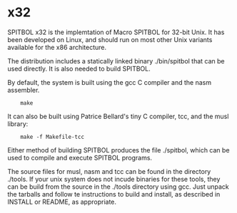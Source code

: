 # x32
SPITBOL x32 is the implemtation of Macro SPITBOL for 32-bit Unix. It has been developed on Linux, and should run on most other
Unix variants available for the x86 architecture.

The distribution includes a statically linked binary ./bin/spitbol that can be used directly. It is also needed to build
SPITBOL.

By default, the system is built using the gcc C compiler and the nasm assembler.

```
	make
```

It can also be built using Patrice Bellard's tiny C compiler, tcc, and the musl library:

```
	make -f Makefile-tcc
```

Either method of building SPITBOL produces the file ./spitbol, which can be used to compile and execute SPITBOL programs.

The source files for musl, nasm and tcc can be found in the directory ./tools. If your unix system does not incude binaries
for these tools, they can be build from the source in the ./tools directory using gcc. Just unpack the tarballs and follow
te instructions to build and install, as described in INSTALL or README, as appropriate.









